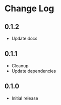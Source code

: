 # Change Log

## 0.1.2
- Update docs

## 0.1.1
- Cleanup
- Update dependencies

## 0.1.0

- Initial release